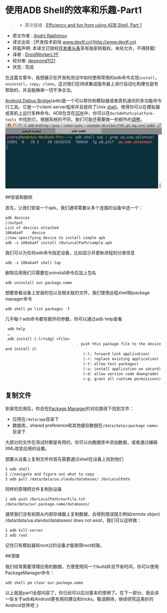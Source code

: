 # 使用ADB Shell的效率和乐趣-Part1
> * 原文链接 : [Efficiency and fun from using ADB Shell, Part 1](https://ar-g.github.io/ADB-Shell-Part-1/?utm_source=Android+Weekly&utm_campaign=9ed0cecaff-Android_Weekly_186&utm_medium=email&utm_term=0_4eb677ad19-9ed0cecaff-337955857)
* 原文作者 : [Andrii Rakhimov](https://ar-g.github.io)
* 译文出自 : [开发技术前线 www.devtf.cn](http://www.devtf.cn)
* 转载声明: 本译文已授权[开发者头条](http://toutiao.io/download)享有独家转载权，未经允许，不得转载!
* 译者 : [DroidWorkerLYF](https://github.com/DroidWorkerLYF) 
* 校对者: [desmond1121](https://github.com/desmond1121)  
* 状态 :  完成 

在这篇文章中，我想展示在开发和测试中如何使用常用的adb命令实现`install`，`uninstall`，`copy`，`clean`。这对我们在持续集成服务器上进行自动化构建也是有帮助的，并且能确保一切干净合法。

[Android Debug Bridge](https://developer.android.com/tools/help/adb.html)(adb)是一个可以帮你和模拟器或者真机通讯的多功能命令行工具。它是一个client-server程序并且提供了Unix [shell](https://developer.android.com/tools/help/shell.html)，使得你可以在模拟器或真机上运行多种命令。ADB包含在[SDK](https://developer.android.com/sdk/index.html)中，你可以在`OurSdkPath/platform-tools `中找到它。根据系统的不同，我们可能还需要做一些额外的[调整](https://developer.android.com/tools/device.html#setting-up)。  
![ADB Shell](https://github.com/DroidWorkerLYF/Translate/blob/master/Efficiency%20and%20fun%20from%20using%20ADB/adb_shell.png?raw=true)  

##安装和删除

首先，让我们安装一个apk，我们通常需要从多个连接的设备中选一个：

    adb devices
    //output
    List of devices attached
    106a6a4f    device
    //now specifying device to install simple apk
    adb -s 106a6a4f install /OurLocalPath/sample.apk

我们可以为任何adb命令指定设备，比如显示并更新进程的分类信息

    adb -s 106a6a4f shell top

删除应用我们只需要在uninstall命令后加上包名

    adb uninstall our.package.name

想要查看设备上安装的包以及相关联的文件，我们使用远程shell和package manager命令

    adb shell pm list packages -f

几乎每个adb命令都有额外的参数，你可以通过adb help查看

     adb help
     …
     adb install [-lrtsdg] <file>
                                    - push this package file to the device and install it
                                       (-l: forward lock application)
                                       (-r: replace existing application)
                                       (-t: allow test packages)
                                       (-s: install application on sdcard)
                                       (-d: allow version code downgrade)
                                       (-g: grant all runtime permissions)

## 复制文件

安装完应用后，你会在[Package Manager](https://dzone.com/articles/depth-android-package-manager)的对应路径下找到文件：

-   应用在`/data/app`目录下
-   数据库，shared preference和其他缓存数据在`/data/data/<package name>`目录下

大部分的文件在测试时都是有用的，你可以向数据库中添加数据，或者通过编辑XML改变应用的设置。

想要从设备上复制文件你首先需要通过shell在设备上找到他们

    1 adb shell 
    2 //navigate and figure out what to copy
    3 adb pull /data/data/ua.slando/databases/ /OurLocalPath

同样的原理把文件复制到设备

    1 adb push /OurLocalPath/ourFile.txt /data/data/our.package.name/databases/

通常我们没有权限从内部存储器上复制数据，会得到错误提示例如remote object /data/data/ua.slando/databases/ does not exist，我们可以这样做：

    1 adb kill-server
    2 adb root

记住只有模拟器和root过的设备才能取得root权限。

##清理

我们经常需要清理应用的数据，方便使用同一个build并且节省时间，你可以使用PackageManager命令：

    adb shell pm clear our.package.name

以上就是part1全部内容了，你已经可以应对基本的使用了。在下一部分，我会讲一些关于adb和Android更有用的建议和tricks。敬请期待，继续研究这美妙的Android世界吧 ;)